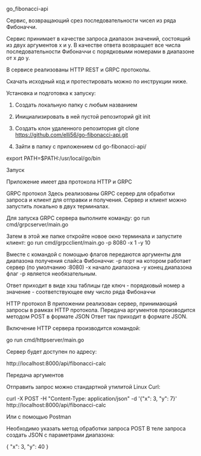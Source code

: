 go_fibonacci-api

Сервис, возвращающий срез последовательности чисел из ряда Фибоначчи.

Сервис принимает в качестве запроса диапазон значений, состоящий из двух аргументов x и y. 
В качестве ответа возвращает все числа последовательности Фибоначчи с порядковыми номерами в диапазоне от x до y.

В сервисе реализованы HTTP REST и GRPC протоколы.

Скачать исходный код и протестировать можно по инструкции ниже.

Установка и подготовка к запуску:
1. Создать локальную папку с любым названием
2. Инициализировать в ней пустой репозиторий
git init
4. Создать клон удаленного репозитория 
git clone https://github.com/elli56/go-fibonacci-api.git

5. Зайти в папку с приложением 
cd go-fibonacci-api/

export PATH=$PATH:/usr/local/go/bin

Запуск

Приложение имеет два протокола HTTP и  GRPC 

GRPC протокол
Здесь реализованы GRPC сервер для обработки запроса и клиент для отправки и получения.
Сервер и клиент можно запустить локально в двух терминалах. 

Для запуска GRPC сервера выполните команду:
go run cmd/grpcserver/main.go

Затем в этой же папке откройте новое окно терминала и запустите клиент:
go run cmd/grpcclient/main.go -p 8080 -x 1 -y 10

Вместе с командой с помощью флагов передаются аргументы для диапазона получения слайса Фибоначчи:
-p порт на котором работает сервер (по умолчанию :8080)
-x начало диапазона 
-y конец диапазона
флаг -p является необязательным.

Ответ приходит в виде хэш таблицы где ключ - порядковый номер а значение - соответствующее ему число ряда Фибоначчи



HTTP протокол
В приложении реализован сервер, принимающий запросы в рамках HTTP протокола.
Передача аргументов производится методом POST в формате JSON 
Ответ так приходит в формате JSON.


Включение HTTP сервера производится командой:

go run cmd/httpserver/main.go

Сервер будет доступен по адресу:

http://localhost:8000/api/fibonacci-calc


Передача аргументов

Отправить запрос можно стандартной утилитой Linux Curl:

curl -X POST -H "Content-Type: application/json" -d '{"x": 3, "y": 7}' http://localhost:8000/api/fibonacci-calc

Или с помощью Postman

Необходимо указать метод обработки запроса POST 
В теле запроса создать JSON с параметрами диапазона:

{ 
  "x": 3, 
  "y": 40 
}



